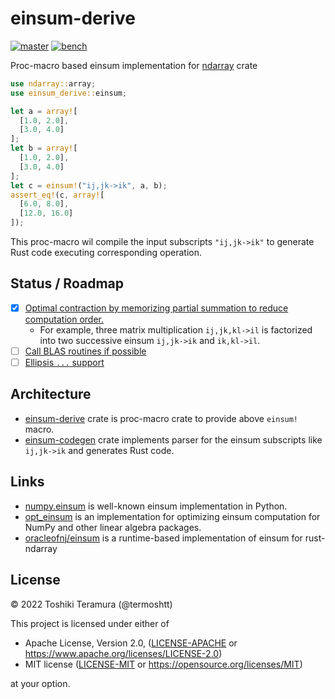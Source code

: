 einsum-derive
===============
[![master](https://img.shields.io/badge/docs-master-blue)](https://termoshtt.github.io/einsum-derive/doc/einsum_derive/index.html)
[![bench](https://img.shields.io/badge/benchmark-master-orange)](https://termoshtt.github.io/einsum-derive/bench/report/index.html)

Proc-macro based einsum implementation for [ndarray](https://crates.io/crates/ndarray) crate

```rust
use ndarray::array;
use einsum_derive::einsum;

let a = array![
  [1.0, 2.0],
  [3.0, 4.0]
];
let b = array![
  [1.0, 2.0],
  [3.0, 4.0]
];
let c = einsum!("ij,jk->ik", a, b);
assert_eq!(c, array![
  [6.0, 8.0],
  [12.0, 16.0]
]);
```

This proc-macro wil compile the input subscripts `"ij,jk->ik"`
to generate Rust code executing corresponding operation.

Status / Roadmap
-----------------
- [x] [Optimal contraction by memorizing partial summation to reduce computation order.](https://github.com/termoshtt/einsum-derive/pull/18)
  - For example, three matrix multiplication `ij,jk,kl->il` is factorized into
    two successive einsum `ij,jk->ik` and `ik,kl->il`.
- [ ] [Call BLAS routines if possible](https://github.com/termoshtt/einsum-derive/issues/22)
- [ ] [Ellipsis `...` support](https://github.com/termoshtt/einsum-derive/issues/7)

Architecture
-------------
- [einsum-derive](https://termoshtt.github.io/einsum-derive/doc/einsum_derive/index.html)
  crate is proc-macro crate to provide above `einsum!` macro.
- [einsum-codegen](https://termoshtt.github.io/einsum-derive/doc/einsum_codegen/index.html)
  crate implements parser for the einsum subscripts like `ij,jk->ik` and generates Rust code.

Links
------
- [numpy.einsum](https://numpy.org/doc/stable/reference/generated/numpy.einsum.html) is well-known einsum implementation in Python.
- [opt_einsum](https://optimized-einsum.readthedocs.io/en/stable/) is an implementation for optimizing einsum computation for NumPy and other linear algebra packages.
- [oracleofnj/einsum](https://github.com/oracleofnj/einsum) is a runtime-based implementation of einsum for rust-ndarray

License
--------

© 2022 Toshiki Teramura (@termoshtt)

This project is licensed under either of

- Apache License, Version 2.0, ([LICENSE-APACHE](LICENSE-APACHE) or https://www.apache.org/licenses/LICENSE-2.0)
- MIT license ([LICENSE-MIT](LICENSE-MIT) or https://opensource.org/licenses/MIT)

at your option.
